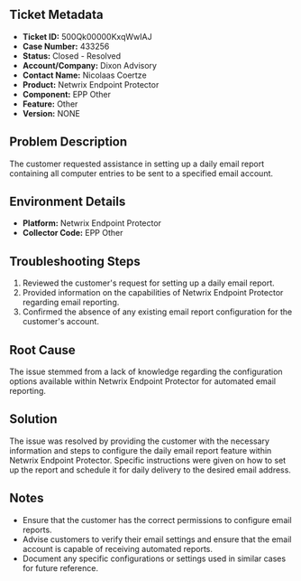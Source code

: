 ## Ticket Metadata
- **Ticket ID:** 500Qk00000KxqWwIAJ
- **Case Number:** 433256
- **Status:** Closed - Resolved
- **Account/Company:** Dixon Advisory
- **Contact Name:** Nicolaas Coertze
- **Product:** Netwrix Endpoint Protector
- **Component:** EPP Other
- **Feature:** Other
- **Version:** NONE

## Problem Description
The customer requested assistance in setting up a daily email report containing all computer entries to be sent to a specified email account.

## Environment Details
- **Platform:** Netwrix Endpoint Protector
- **Collector Code:** EPP Other

## Troubleshooting Steps
1. Reviewed the customer's request for setting up a daily email report.
2. Provided information on the capabilities of Netwrix Endpoint Protector regarding email reporting.
3. Confirmed the absence of any existing email report configuration for the customer's account.

## Root Cause
The issue stemmed from a lack of knowledge regarding the configuration options available within Netwrix Endpoint Protector for automated email reporting.

## Solution
The issue was resolved by providing the customer with the necessary information and steps to configure the daily email report feature within Netwrix Endpoint Protector. Specific instructions were given on how to set up the report and schedule it for daily delivery to the desired email address.

## Notes
- Ensure that the customer has the correct permissions to configure email reports.
- Advise customers to verify their email settings and ensure that the email account is capable of receiving automated reports.
- Document any specific configurations or settings used in similar cases for future reference.